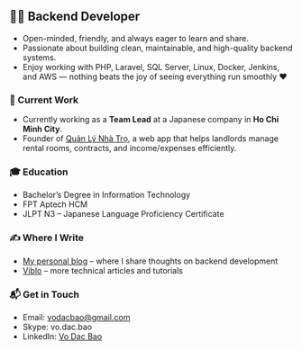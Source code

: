 ## 👨‍💻 Backend Developer

* Open-minded, friendly, and always eager to learn and share.
* Passionate about building clean, maintainable, and high-quality backend systems.
* Enjoy working with PHP, Laravel, SQL Server, Linux, Docker, Jenkins, and AWS — nothing beats the joy of seeing everything run smoothly ❤

### 💼 Current Work

* Currently working as a **Team Lead** at a Japanese company in **Ho Chi Minh City**.
* Founder of [Quản Lý Nhà Trọ](https://quanlynhatro.net/), a web app that helps landlords manage rental rooms, contracts, and income/expenses efficiently.

### 🎓 Education

* Bachelor’s Degree in Information Technology
* FPT Aptech HCM
* JLPT N3 – Japanese Language Proficiency Certificate

### ✍️ Where I Write

* [My personal blog](https://db99.cloud) – where I share thoughts on backend development
* [Viblo](https://viblo.asia/) – more technical articles and tutorials

### 📬 Get in Touch

* Email: [vodacbao@gmail.com](mailto:vodacbao@gmail.com)
* Skype: vo.dac.bao
* LinkedIn: [Vo Dac Bao](https://www.linkedin.com/in/vo-dac-bao-a79495b7)

